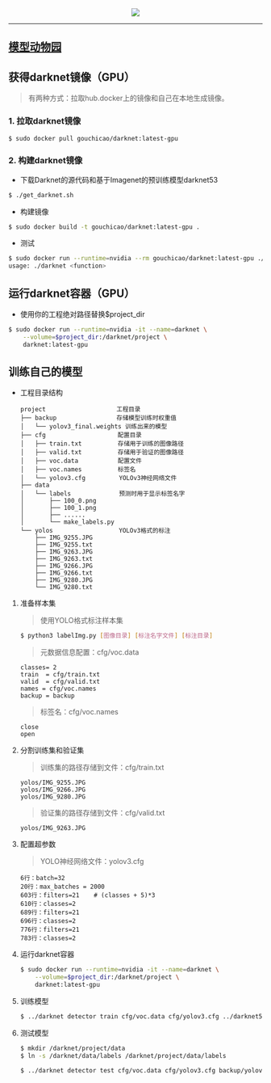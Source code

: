 <div align="center">
  <img src="http://pjreddie.com/media/files/darknet-black-small.png">
</div>

-----------------

## [模型动物园](model-zoo)

## 获得darknet镜像（GPU）
> 有两种方式：拉取hub.docker上的镜像和自己在本地生成镜像。

### 1. 拉取darknet镜像
```bash
$ sudo docker pull gouchicao/darknet:latest-gpu
```

### 2. 构建darknet镜像
* 下载Darknet的源代码和基于Imagenet的预训练模型darknet53
```bash
$ ./get_darknet.sh
```

* 构建镜像
```bash
$ sudo docker build -t gouchicao/darknet:latest-gpu .
```

* 测试
```bash
$ sudo docker run --runtime=nvidia --rm gouchicao/darknet:latest-gpu ./darknet
usage: ./darknet <function>
```

## 运行darknet容器（GPU）
* 使用你的工程绝对路径替换$project_dir
```bash
$ sudo docker run --runtime=nvidia -it --name=darknet \
    --volume=$project_dir:/darknet/project \
    darknet:latest-gpu
```

## 训练自己的模型
* 工程目录结构
    ```
    project   　　　　　　　　　　工程目录
    ├── backup　　　　　　　　　　存储模型训练时权重值
    │   └── yolov3_final.weights 训练出来的模型
    ├── cfg　　　　　　　　　　　　配置目录
    │   ├── train.txt　　　　　　存储用于训练的图像路径
    │   ├── valid.txt　　　　　　存储用于验证的图像路径
    │   ├── voc.data　　　　　　 配置文件
    │   ├── voc.names　　　　　　标签名
    │   └── yolov3.cfg　　　　　 YOLOv3神经网络文件
    ├── data
    │   └── labels　　　　　　　　预测时用于显示标签名字
    │       ├── 100_0.png
    │       ├── 100_1.png
    │       ├── ......
    │       └── make_labels.py
    └── yolos　　　　　　　　　　　YOLOv3格式的标注
        ├── IMG_9255.JPG
        ├── IMG_9255.txt
        ├── IMG_9263.JPG
        ├── IMG_9263.txt
        ├── IMG_9266.JPG
        ├── IMG_9266.txt
        ├── IMG_9280.JPG
        └── IMG_9280.txt
    ```

1. 准备样本集
    > 使用YOLO格式标注样本集
    ```bash
    $ python3 labelImg.py [图像目录] [标注名字文件] [标注目录]
    ```

    > 元数据信息配置：cfg/voc.data
    ```
    classes= 2
    train  = cfg/train.txt
    valid  = cfg/valid.txt
    names = cfg/voc.names
    backup = backup
    ```

    > 标签名：cfg/voc.names
    ```
    close
    open
    ```

2. 分割训练集和验证集
    > 训练集的路径存储到文件：cfg/train.txt
    ```
    yolos/IMG_9255.JPG
    yolos/IMG_9266.JPG
    yolos/IMG_9280.JPG
    ```
    
    > 验证集的路径存储到文件：cfg/valid.txt
    ```
    yolos/IMG_9263.JPG
    ```

3. 配置超参数
    > YOLO神经网络文件：yolov3.cfg
    ```
    6行：batch=32
    20行：max_batches = 2000
    603行：filters=21    # (classes + 5)*3
    610行：classes=2
    689行：filters=21
    696行：classes=2
    776行：filters=21
    783行：classes=2
    ```

4. 运行darknet容器
    ```bash
    $ sudo docker run --runtime=nvidia -it --name=darknet \
        --volume=$project_dir:/darknet/project \
        darknet:latest-gpu
    ```

5. 训练模型
    ```bash
    $ ../darknet detector train cfg/voc.data cfg/yolov3.cfg ../darknet53.conv.74
    ```

6. 测试模型
    ```bash
    $ mkdir /darknet/project/data
    $ ln -s /darknet/data/labels /darknet/project/data/labels

    $ ../darknet detector test cfg/voc.data cfg/yolov3.cfg backup/yolov3_final.weights test.jpg
    ```
